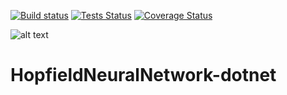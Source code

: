 [![Build status](https://ci.appveyor.com/api/projects/status/aalmr0yn7mpy2vhf?svg=true)](https://ci.appveyor.com/project/OlivierMounicq/hopfieldneuralnetwork-dotnet)
[![Tests Status](https://img.shields.io/appveyor/tests/OlivierMounicq/hopfieldneuralnetwork-dotnet.svg?logo=appveyor)](https://ci.appveyor.com/project/OlivierMounicq/hopfieldneuralnetwork-dotnet/build/tests)
[![Coverage Status](https://coveralls.io/repos/github/OlivierMounicq/HopfieldNeuralNetwork-dotnet/badge.svg?branch=master)](https://coveralls.io/github/OlivierMounicq/HopfieldNeuralNetwork-dotnet?branch=master)


![alt text](https://coveralls.io/repos/github/OlivierMounicq/HopfieldNeuralNetwork-dotnet/badge.svg?branch=master "Logo Title Text 1")


# HopfieldNeuralNetwork-dotnet
